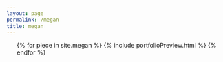 ```yaml
---
layout: page
permalink: /megan
title: megan
---
```


<ul class="post-list">
{% for piece in site.megan %}
	{% include portfolioPreview.html %}
{% endfor %}
</ul>